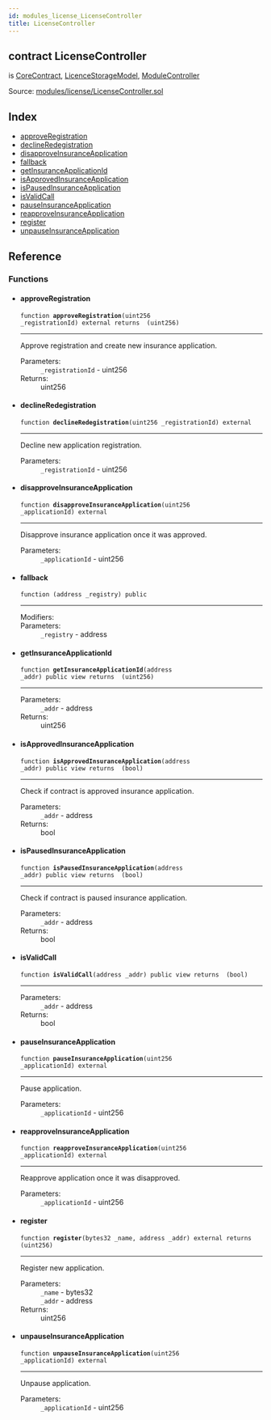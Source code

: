 ```yaml
---
id: modules_license_LicenseController
title: LicenseController
---
```


<div class="contract-doc"><div class="contract"><h2 class="contract-header"><span class="contract-kind">contract</span> LicenseController</h2><p class="base-contracts"><span>is</span> <a href="shared_CoreContract.html">CoreContract</a><span>, </span><a href="modules_license_LicenseStorageModel_LicenceStorageModel.html">LicenceStorageModel</a><span>, </span><a href="shared_ModuleController.html">ModuleController</a></p><div class="source">Source: <a href="/blob/v1.0.0/contracts/modules/license/LicenseController.sol" target="_blank">modules/license/LicenseController.sol</a></div></div><div class="index"><h2>Index</h2><ul><li><a href="modules_license_LicenseController.html#approveRegistration">approveRegistration</a></li><li><a href="modules_license_LicenseController.html#declineRedegistration">declineRedegistration</a></li><li><a href="modules_license_LicenseController.html#disapproveInsuranceApplication">disapproveInsuranceApplication</a></li><li><a href="modules_license_LicenseController.html#">fallback</a></li><li><a href="modules_license_LicenseController.html#getInsuranceApplicationId">getInsuranceApplicationId</a></li><li><a href="modules_license_LicenseController.html#isApprovedInsuranceApplication">isApprovedInsuranceApplication</a></li><li><a href="modules_license_LicenseController.html#isPausedInsuranceApplication">isPausedInsuranceApplication</a></li><li><a href="modules_license_LicenseController.html#isValidCall">isValidCall</a></li><li><a href="modules_license_LicenseController.html#pauseInsuranceApplication">pauseInsuranceApplication</a></li><li><a href="modules_license_LicenseController.html#reapproveInsuranceApplication">reapproveInsuranceApplication</a></li><li><a href="modules_license_LicenseController.html#register">register</a></li><li><a href="modules_license_LicenseController.html#unpauseInsuranceApplication">unpauseInsuranceApplication</a></li></ul></div><div class="reference"><h2>Reference</h2><div class="functions"><h3>Functions</h3><ul><li><div class="item function"><span id="approveRegistration" class="anchor-marker"></span><h4 class="name">approveRegistration</h4><div class="body"><code class="signature">function <strong>approveRegistration</strong><span>(uint256 _registrationId) </span><span>external </span><span>returns  (uint256) </span></code><hr/><div class="description"><p>Approve registration and create new insurance application.</p></div><dl><dt><span class="label-parameters">Parameters:</span></dt><dd><div><code>_registrationId</code> - uint256</div></dd><dt><span class="label-return">Returns:</span></dt><dd>uint256</dd></dl></div></div></li><li><div class="item function"><span id="declineRedegistration" class="anchor-marker"></span><h4 class="name">declineRedegistration</h4><div class="body"><code class="signature">function <strong>declineRedegistration</strong><span>(uint256 _registrationId) </span><span>external </span></code><hr/><div class="description"><p>Decline new application registration.</p></div><dl><dt><span class="label-parameters">Parameters:</span></dt><dd><div><code>_registrationId</code> - uint256</div></dd></dl></div></div></li><li><div class="item function"><span id="disapproveInsuranceApplication" class="anchor-marker"></span><h4 class="name">disapproveInsuranceApplication</h4><div class="body"><code class="signature">function <strong>disapproveInsuranceApplication</strong><span>(uint256 _applicationId) </span><span>external </span></code><hr/><div class="description"><p>Disapprove insurance application once it was approved.</p></div><dl><dt><span class="label-parameters">Parameters:</span></dt><dd><div><code>_applicationId</code> - uint256</div></dd></dl></div></div></li><li><div class="item function"><span id="fallback" class="anchor-marker"></span><h4 class="name">fallback</h4><div class="body"><code class="signature">function <strong></strong><span>(address _registry) </span><span>public </span></code><hr/><dl><dt><span class="label-modifiers">Modifiers:</span></dt><dd></dd><dt><span class="label-parameters">Parameters:</span></dt><dd><div><code>_registry</code> - address</div></dd></dl></div></div></li><li><div class="item function"><span id="getInsuranceApplicationId" class="anchor-marker"></span><h4 class="name">getInsuranceApplicationId</h4><div class="body"><code class="signature">function <strong>getInsuranceApplicationId</strong><span>(address _addr) </span><span>public </span><span>view </span><span>returns  (uint256) </span></code><hr/><dl><dt><span class="label-parameters">Parameters:</span></dt><dd><div><code>_addr</code> - address</div></dd><dt><span class="label-return">Returns:</span></dt><dd>uint256</dd></dl></div></div></li><li><div class="item function"><span id="isApprovedInsuranceApplication" class="anchor-marker"></span><h4 class="name">isApprovedInsuranceApplication</h4><div class="body"><code class="signature">function <strong>isApprovedInsuranceApplication</strong><span>(address _addr) </span><span>public </span><span>view </span><span>returns  (bool) </span></code><hr/><div class="description"><p>Check if contract is approved insurance application.</p></div><dl><dt><span class="label-parameters">Parameters:</span></dt><dd><div><code>_addr</code> - address</div></dd><dt><span class="label-return">Returns:</span></dt><dd>bool</dd></dl></div></div></li><li><div class="item function"><span id="isPausedInsuranceApplication" class="anchor-marker"></span><h4 class="name">isPausedInsuranceApplication</h4><div class="body"><code class="signature">function <strong>isPausedInsuranceApplication</strong><span>(address _addr) </span><span>public </span><span>view </span><span>returns  (bool) </span></code><hr/><div class="description"><p>Check if contract is paused insurance application.</p></div><dl><dt><span class="label-parameters">Parameters:</span></dt><dd><div><code>_addr</code> - address</div></dd><dt><span class="label-return">Returns:</span></dt><dd>bool</dd></dl></div></div></li><li><div class="item function"><span id="isValidCall" class="anchor-marker"></span><h4 class="name">isValidCall</h4><div class="body"><code class="signature">function <strong>isValidCall</strong><span>(address _addr) </span><span>public </span><span>view </span><span>returns  (bool) </span></code><hr/><dl><dt><span class="label-parameters">Parameters:</span></dt><dd><div><code>_addr</code> - address</div></dd><dt><span class="label-return">Returns:</span></dt><dd>bool</dd></dl></div></div></li><li><div class="item function"><span id="pauseInsuranceApplication" class="anchor-marker"></span><h4 class="name">pauseInsuranceApplication</h4><div class="body"><code class="signature">function <strong>pauseInsuranceApplication</strong><span>(uint256 _applicationId) </span><span>external </span></code><hr/><div class="description"><p>Pause application.</p></div><dl><dt><span class="label-parameters">Parameters:</span></dt><dd><div><code>_applicationId</code> - uint256</div></dd></dl></div></div></li><li><div class="item function"><span id="reapproveInsuranceApplication" class="anchor-marker"></span><h4 class="name">reapproveInsuranceApplication</h4><div class="body"><code class="signature">function <strong>reapproveInsuranceApplication</strong><span>(uint256 _applicationId) </span><span>external </span></code><hr/><div class="description"><p>Reapprove application once it was disapproved.</p></div><dl><dt><span class="label-parameters">Parameters:</span></dt><dd><div><code>_applicationId</code> - uint256</div></dd></dl></div></div></li><li><div class="item function"><span id="register" class="anchor-marker"></span><h4 class="name">register</h4><div class="body"><code class="signature">function <strong>register</strong><span>(bytes32 _name, address _addr) </span><span>external </span><span>returns  (uint256) </span></code><hr/><div class="description"><p>Register new application.</p></div><dl><dt><span class="label-parameters">Parameters:</span></dt><dd><div><code>_name</code> - bytes32</div><div><code>_addr</code> - address</div></dd><dt><span class="label-return">Returns:</span></dt><dd>uint256</dd></dl></div></div></li><li><div class="item function"><span id="unpauseInsuranceApplication" class="anchor-marker"></span><h4 class="name">unpauseInsuranceApplication</h4><div class="body"><code class="signature">function <strong>unpauseInsuranceApplication</strong><span>(uint256 _applicationId) </span><span>external </span></code><hr/><div class="description"><p>Unpause application.</p></div><dl><dt><span class="label-parameters">Parameters:</span></dt><dd><div><code>_applicationId</code> - uint256</div></dd></dl></div></div></li></ul></div></div></div>
